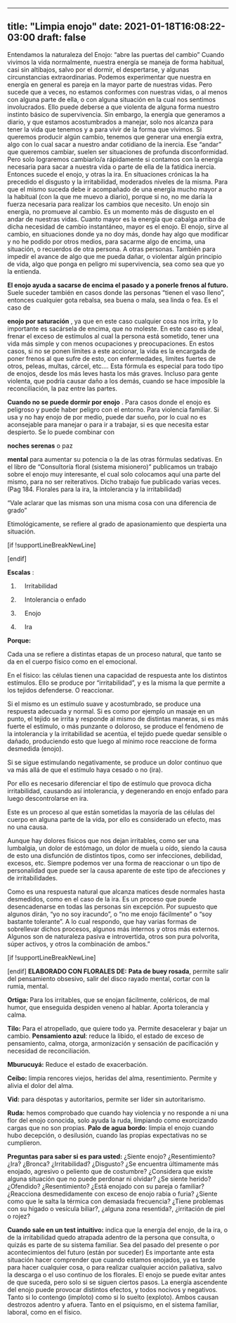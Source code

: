 
---
title: "Limpia enojo"
date: 2021-01-18T16:08:22-03:00
draft: false
--- 
        

 

 



Entendamos
 la naturaleza del Enojo: “abre las puertas del cambio”
Cuando
 vivimos la vida normalmente, nuestra energía se maneja de forma habitual, casi
 sin altibajos, salvo por el dormir, el despertarse, y algunas circunstancias
 extraordinarias. Podemos experimentar que nuestra en energía en general es
 pareja en la mayor parte de nuestras vidas.
Pero
 sucede que a veces, no estamos conformes con nuestras vidas, o al menos con
 alguna parte de ella, o con alguna situación en la cual nos sentimos
 involucrados. Ello puede deberse a que violenta de alguna forma nuestro
 instinto básico de supervivencia. 
Sin embargo,
 la energía que generamos a diario, y que estamos acostumbrados a manejar, solo
 nos alcanza para tener la vida que tenemos y a para vivir de la forma que
 vivimos.
Si
 queremos producir algún cambio, tenemos que generar una energía extra, algo con
 lo cual sacar a nuestro andar cotidiano de la inercia. Ese “andar” que queremos
 cambiar, suelen ser situaciones de profunda disconformidad. Pero solo
 lograremos cambiarlo/a rápidamente si contamos con la energía necesaria para
 sacar a nuestra vida o parte de ella de la fatídica inercia.
Entonces
 sucede el enojo, y otras la ira. En situaciones crónicas la ha precedido el
 disgusto y la irritabilidad, moderados niveles de la misma.
Para
 que el mismo suceda debe ir acompañado de una energía mucho mayor a la habitual
 (con la que me muevo a diario), porque si no, no me daría la fuerza necesaria
 para realizar los cambios que necesito.
Un
 enojo sin energía, no promueve al cambio. Es un momento más de disgusto en el
 andar de nuestras vidas.
Cuanto
 mayor es la energía que cabalga arriba de dicha necesidad de cambio
 instantáneo, mayor es el enojo.
El
 enojo, sirve al cambio, en situaciones donde ya no doy más, donde hay algo que
 modificar y no he podido por otros medios, para sacarme algo de encima, una
 situación, o recuerdos de otra persona. A otras personas.
También
 para impedir el avance de algo que me pueda dañar, o violentar algún principio
 de vida, algo que ponga en peligro mi supervivencia, sea como sea que yo la
 entienda.

**El enojo ayuda a sacarse de encima el pasado y a
 ponerle frenos al futuro.**
Suele
 suceder también en casos donde las personas “tienen el vaso lleno”, entonces
 cualquier gota rebalsa, sea buena o mala, sea linda o fea. Es el caso de 

**enojo por saturación** , ya que en este
 caso cualquier cosa nos irrita, y lo importante es sacársela de encima, que no
 moleste.
En
 este caso es ideal, frenar el exceso de estímulos al cual la persona está sometido,
 tener una vida más simple y con menos ocupaciones y preocupaciones. En estos
 casos, si no se ponen límites a este accionar, la vida es la encargada de poner
 frenos al que sufre de esto, con enfermedades, limites fuertes de otros,
 peleas, multas, cárcel, etc.…
Esta
 fórmula es especial para todo tipo de enojos, desde los más leves hasta los más
 graves. Incluso para gente violenta, que podría causar daño a los demás, cuando
 se hace imposible la reconciliación, la paz entre las partes. 


**Cuando no se puede dormir por enojo** . Para casos donde el enojo es peligroso y puede haber
 peligro con el entorno. Para violencia familiar.
Si usa
 y no hay enojo de por medio, puede dar sueño, por lo cual no es aconsejable
 para manejar o para ir a trabajar, si es que necesita estar despierto.
Se lo
 puede combinar con 

**noches serenas**  o
 paz 

**mental**  para aumentar su potencia
 o la de las otras fórmulas sedativas.
En el
 libro de “Consultoría floral (sistema misionero)” publicamos un trabajo sobre
 el enojo muy interesante, el cual solo colocamos aquí una parte del mismo, para
 no ser reiterativos. Dicho trabajo fue publicado varias veces. (Pag 184.
 Florales para la ira, la intolerancia y la irritabilidad)
 
“Vale aclarar que las mismas son una misma cosa
 con una diferencia de grado”  

Etimológicamente,
 se refiere al grado de apasionamiento que despierta una situación.  

[if !supportLineBreakNewLine]  

[endif]


**Escalas** :  

1.     Irritabilidad  

2.     Intolerancia o enfado  

3.     Enojo  

4.     Ira
  



**Porque:**   

Cada una se refiere a distintas etapas de un
 proceso natural, que tanto se da en el cuerpo físico como en el emocional.  

En el físico: las células tienen una capacidad de
 respuesta ante los distintos estímulos. Ello se produce por “irritabilidad”, y
 es la misma la que permite a los tejidos defenderse. O reaccionar.  

Si el mismo es un estímulo suave y acostumbrado,
 se produce una respuesta adecuada y normal. Si es como por ejemplo un masaje en
 un punto, el tejido se irrita y responde al mismo de distintas maneras, si es
 más fuerte el estímulo, o más punzante o doloroso, se produce el fenómeno de la
 intolerancia y la irritabilidad se acentúa, el tejido puede quedar sensible o
 dañado, produciendo esto que luego al mínimo roce reaccione de forma desmedida
 (enojo).  

Si se sigue estimulando negativamente, se produce
 un dolor continuo que va más allá de que el estímulo haya cesado o no (ira).  

Por ello es necesario diferenciar el tipo de estímulo
 que provoca dicha irritabilidad, causando así intolerancia, y degenerando en enojo
 enfado para luego descontrolarse en ira.  

Este es un proceso al que están sometidas la
 mayoría de las células del cuerpo en alguna parte de la vida, por ello es
 considerado un efecto, mas no una causa.  

Aunque hay dolores físicos que nos dejan
 irritables, como ser una lumbalgia, un dolor de estómago, un dolor de muela u
 oído, siendo la causa de esto una disfunción de distintos tipos, como ser
 infecciones, debilidad, excesos, etc. Siempre podemos ver una forma de
 reaccionar o un tipo de personalidad que puede ser la causa aparente de este
 tipo de afecciones y de irritabilidades.  

Como es una respuesta natural que alcanza matices
 desde normales hasta desmedidos, como en el caso de la ira. Es un proceso que
 puede desencadenarse en todas las personas sin excepción. Por supuesto que algunos
 dirán, “yo no soy iracundo”, o “no me enojo fácilmente” o “soy bastante
 tolerante”. A lo cual respondo, que hay varias formas de sobrellevar dichos
 procesos, algunos más internos y otros más externos. Algunos son de naturaleza
 pasiva e introvertida, otros son pura polvorita, súper activos, y otros la
 combinación de ambos.”  

[if !supportLineBreakNewLine]  

[endif]
**ELABORADO CON
 FLORALES DE:**
**Pata
 de buey rosada**, permite salir del
 pensamiento obsesivo, salir del disco rayado mental, cortar con la rumia,
 mental.


**Ortiga:**  Para los irritables, que se enojan fácilmente,
 coléricos, de mal humor, que enseguida despiden veneno al hablar. Aporta
 tolerancia y calma.


**Tilo:**  Para el atropellado, que quiere todo ya. Permite
 desacelerar y bajar un cambio.
**Pensamiento
 azul**: reduce la libido, el estado de exceso de
 pensamiento, calma, otorga, armonización y sensación de pacificación y
 necesidad de reconciliación.


**Mburucuyá:**  Reduce el estado de exacerbación.


**Ceibo:**  limpia rencores viejos, heridas del alma,
 resentimiento. Permite y alivia el dolor del alma.


**Vid:**  para déspotas y autoritarios, permite ser líder sin
 autoritarismo.


**Ruda:**  hemos comprobado que cuando hay violencia y no
 responde a ni una flor del enojo conocida, solo ayuda la ruda, limpiando como
 exorcizando cargas que no son propias.
**Palo
 de agua bordo**: limpia el enojo
 cuando hubo decepción, o desilusión, cuando las propias expectativas no se
 cumplieron.
 
**Preguntas
 para saber si es para usted:**
¿Siente enojo? ¿Resentimiento?
 ¿Ira? ¿Bronca? ¿Irritabilidad? ¿Disgusto?
¿Se encuentra últimamente más
 enojado, agresivo o peliento que de costumbre?
¿Considera que existe alguna
 situación que no puede perdonar ni olvidar? ¿Se siente herido? ¿Ofendido?
 ¿Resentimiento? ¿Está enojado con su pareja o familiar?
¿Reacciona desmedidamente con
 exceso de enojo rabia o furia?
¿Siente como que le salta la
 térmica con demasiada frecuencia?
¿Tiene problemas con su hígado
 o vesícula biliar?, ¿alguna zona resentida?, ¿irritación de piel o rojez?
 


**Cuando sale en un test intuitivo:**  indica que la energía del enojo, de la
 ira, o de la irritabilidad quedo atrapada adentro de la persona que consulta, o
 quizás es parte de su sistema familiar. Sea del pasado del presente o por
 acontecimientos del futuro (están por suceder)
Es importante ante esta situación hacer comprender que cuando estamos
 enojados, ya es tarde para hacer cualquier cosa, o para realizar cualquier
 acción paliativa, salvo la descarga o el uso continuo de los florales.
El enojo se puede evitar antes de que suceda, pero solo si se siguen
 ciertos pasos.
La energía ascendente del enojo puede
 provocar distintos efectos, y todos nocivos y negativos. Tanto si lo contengo
 (imploto) como si lo suelto (exploto). Ambos causan destrozos adentro y afuera.
 Tanto en el psiquismo, en el sistema familiar, laboral, como en el físico.




